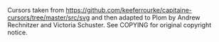Cursors taken from
https://github.com/keeferrourke/capitaine-cursors/tree/master/src/svg
and then adapted to Plom by Andrew Rechnitzer and Victoria Schuster.
See COPYING for original copyright notice.
